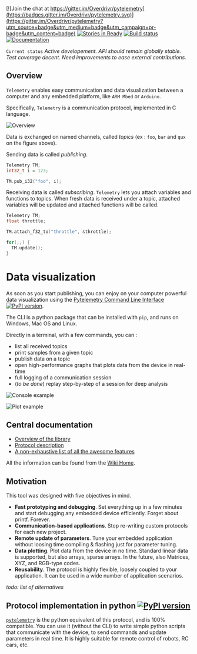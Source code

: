 [![Join the chat at  https://gitter.im/Overdrivr/pytelemetry](https://badges.gitter.im/Overdrivr/pytelemetry.svg)](https://gitter.im/Overdrivr/pytelemetry?utm_source=badge&utm_medium=badge&utm_campaign=pr-badge&utm_content=badge)
[![Stories in Ready](https://badge.waffle.io/Overdrivr/pytelemetrycli.svg?label=ready&title=Ready)](http://waffle.io/Overdrivr/pytelemetrycli)
[![Build status](https://ci.appveyor.com/api/projects/status/bglm8olo8kp8x1wr?svg=true)](https://ci.appveyor.com/project/Overdrivr/telemetry)
[![Documentation](https://readthedocs.org/projects/telemetry-docs/badge/?version=latest)](http://telemetry-docs.readthedocs.org/en/latest/)

`Current status` *Active developement. API should remain globally stable. Test coverage decent. Need improvements to ease external contributions.*

## Overview
`Telemetry` enables easy communication and data visualization between a computer and any embedded platform, like `ARM Mbed` or `Arduino`.

Specifically, `Telemetry` is a communication protocol, implemented in C language.

![Overview](https://raw.githubusercontent.com/Overdrivr/Telemetry/master/pubsub_overview.png)

Data is exchanged on named channels, called *topics* (ex : `foo`, `bar` and `qux` on the figure above).

Sending data is called *publishing*.

```cpp
Telemetry TM;
int32_t i = 123;

TM.pub_i32("foo", i);
```

Receiving data is called *subscribing*. `Telemetry` lets you attach variables and functions to topics.
When fresh data is received under a topic, attached variables will be updated and attached functions will be called.

```cpp
Telemetry TM;
float throttle;

TM.attach_f32_to("throttle", &throttle);

for(;;) {
  TM.update();
}
```

# Data visualization

As soon as you start publishing, you can enjoy on your computer powerful data visualization using the
[Pytelemetry Command Line Interface](https://github.com/Overdrivr/pytelemetrycli)
[![PyPI version](https://badge.fury.io/py/pytelemetrycli.svg)](https://badge.fury.io/py/pytelemetrycli).

The CLI is a python package that can be installed with `pip`, and runs on Windows, Mac OS and Linux.

Directly in a terminal, with a few commands, you can :
* list all received topics
* print samples from a given topic
* publish data on a topic
* open high-performance graphs that plots data from the device in real-time
* full logging of a communication session
* (*to be done*) replay step-by-step of a session for deep analysis

![Console example](https://raw.githubusercontent.com/Overdrivr/pytelemetrycli/master/console.png)

![Plot example](https://raw.githubusercontent.com/Overdrivr/pytelemetrycli/master/graph.png)


## Central documentation

* [Overview of the library](https://github.com/Overdrivr/Telemetry/wiki/Overview)
* [Protocol description](https://github.com/Overdrivr/Telemetry/wiki/Protocol-description)
* [A non-exhaustive list of all the awesome features](https://github.com/Overdrivr/Telemetry/wiki/Awesome-features-overview)

All the information can be found from the [Wiki Home](https://github.com/Overdrivr/Telemetry/wiki).

## Motivation

This tool was designed with five objectives in mind.

* **Fast prototyping and debugging**. Set everything up in a few minutes and start debugging any embedded device efficiently. Forget about printf. Forever.
* **Communication-based applications**. Stop re-writing custom protocols for each new project.
* **Remote update of parameters**. Tune your embedded application without loosing time compiling & flashing just for parameter tuning.
* **Data plotting**. Plot data from the device in no time. Standard linear data is supported, but also arrays, sparse arrays. In the future, also Matrices, XYZ, and RGB-type codes.
* **Reusability**. The protocol is highly flexible, loosely coupled to your application. It can be used in a wide number of application scenarios.

*todo: list of alternatives*

## Protocol implementation in python [![PyPI version](https://badge.fury.io/py/pytelemetry.svg)](https://badge.fury.io/py/pytelemetry)

[`pytelemetry`](https://github.com/Overdrivr/pytelemetry) is the python equivalent of this protocol, and is 100% compatible.
You can use it (without the CLI) to write simple python scripts that communicate with the device, to send commands and update parameters in real time.
It is highly suitable for remote control of robots, RC cars, etc.  
